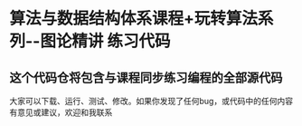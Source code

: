 # 算法与数据结构体系课程+玩转算法系列--图论精讲 练习代码

## 这个代码仓将包含与课程同步练习编程的全部源代码

大家可以下载、运行、测试、修改。如果你发现了任何bug，或代码中的任何内容有意见或建议，欢迎和我联系
